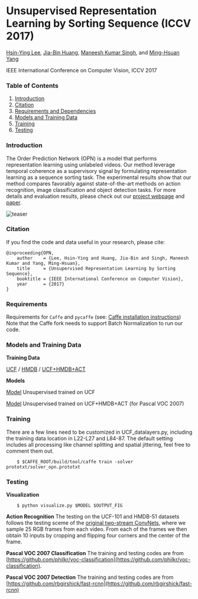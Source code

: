 # Unsupervised Representation Learning by Sorting Sequence (ICCV 2017)
[Hsin-Ying Lee](http://vllab1.ucmerced.edu/~hylee/),
[Jia-Bin Huang](https://filebox.ece.vt.edu/~jbhuang/),
[Maneesh Kumar Singh](https://scholar.google.com/citations?user=hdQhiFgAAAAJ),
and [Ming-Hsuan Yang](http://faculty.ucmerced.edu/mhyang/)

IEEE International Conference on Computer Vision, ICCV 2017

### Table of Contents
1. [Introduction](#introduction)
1. [Citation](#citation)
1. [Requirements and Dependencies](#requirements)
1. [Models and Training Data](#models-and-training-data)
1. [Training](#training)
1. [Testing](#testing)

### Introduction
The Order Prediction Network (OPN) is a model that performs representation learning using unlabeled videos. Our method leverage temporal coherence as a supervisory signal by formulating representation learning as a sequence sorting task. The experimental results show that our method compares favorably against state-of-the-art methods on action recognition, image classification and object detection tasks. For more details and evaluation results, please check out our [project webpage](http://vllab.ucmerced.edu/hylee/OPN/) and [paper](http://vllab.ucmerced.edu/hylee/publication/ICCV17_OPN.pdf).

![teaser](http://vllab.ucmerced.edu/hylee/OPN/images/sorting.gif)

### Citation
If you find the code and data useful in your research, please cite:
    
    @inproceeding{OPN,
        author    = {Lee, Hsin-Ying and Huang, Jia-Bin and Singh, Maneesh Kumar and Yang, Ming-Hsuan}, 
        title     = {Unsupervised Representation Learning by Sorting Sequence}, 
        booktitle = {IEEE International Conference on Computer Vision},
        year      = {2017}
    }

### Requirements
Requirements for `Caffe` and `pycaffe` (see: [Caffe installation instructions](http://caffe.berkeleyvision.org/installation.html))
Note that the Caffe fork needs to support Batch Normalization to run our code.

### Models and Training Data
**Training Data**

[UCF](http://vllab1.ucmerced.edu/~hylee/OPN/results/UCF_train.mat)  /  [HMDB](http://vllab.ucmerced.edu/hylee/OPN/results/HMDB_train.mat) /   [UCF+HMDB+ACT](http://vllab.ucmerced.edu/hylee/OPN/results/UCF_HMDB_ACT.mat)

**Models**

[Model](http://vllab.ucmerced.edu/hylee/OPN/results/UCF_OPN.caffemodel) Unsupervised trained on UCF

[Model](http://vllab.ucmerced.edu/hylee/OPN/results/UCFHMDBACT_nobn.caffemodel) Unsupervised trained on UCF+HMDB+ACT (for Pascal VOC 2007)

### Training
There are a few lines need to be customized in UCF_datalayers.py, including the training data location in L22-L27 and L84-87. The default setting includes all processing like channel splitting and spatial jittering, feel free to comment them out.

        $ $CAFFE_ROOT/build/tool/caffe train -solver prototxt/solver_opn.prototxt
### Testing

**Visualization**

        $ python visualize.py $MODEL $OUTPUT_FIG
        
**Action Recognition**
The testing on the UCF-101 and HMDB-51 datasets follows the testing sceme of the [original two-stream ConvNets](https://arxiv.org/pdf/1406.2199.pdf), where we sample 25 RGB frames from each video. From each of the frames we then obtain 10 inputs by cropping and flipping four corners and the center of the frame. 

**Pascal VOC 2007 Classification**
The training and testing codes are from [https://github.com/philkr/voc-classification](https://github.com/philkr/voc-classification).

**Pascal VOC 2007 Detection**
The training and testing codes are from [https://github.com/rbgirshick/fast-rcnn](https://github.com/rbgirshick/fast-rcnn)
